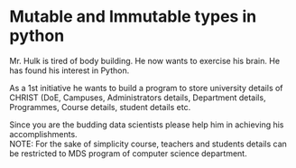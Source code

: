 # Mutable and Immutable types in python
Mr. Hulk is tired of body building. He now wants to exercise his brain. He has found his interest in Python. 

As a 1st initiative he wants to build a program to store university details of CHRIST (DoE, Campuses, Administrators details, Department details, Programmes, Course details, student details etc. 

Since you are the budding data scientists please help him in achieving his accomplishments.    
NOTE: For the sake of simplicity course, teachers and students details can be restricted to MDS program of computer science department.



